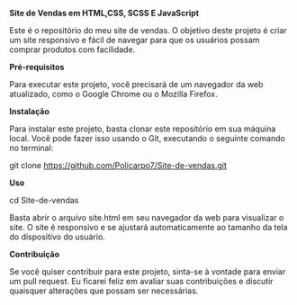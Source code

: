 **Site de Vendas em HTML,CSS, SCSS E JavaScript**

Este é o repositório do meu site de vendas. O objetivo deste projeto é criar um site responsivo e fácil de navegar para que os usuários possam comprar produtos com facilidade.

**Pré-requisitos**

Para executar este projeto, você precisará de um navegador da web atualizado, como o Google Chrome ou o Mozilla Firefox.

**Instalação**

Para instalar este projeto, basta clonar este repositório em sua máquina local. Você pode fazer isso usando o Git, executando o seguinte comando no terminal:

git clone https://github.com/Policarpo7/Site-de-vendas.git

**Uso**

cd Site-de-vendas

Basta abrir o arquivo site.html em seu navegador da web para visualizar o site. O site é responsivo e se ajustará automaticamente ao tamanho da tela do dispositivo do usuário.

**Contribuição**

Se você quiser contribuir para este projeto, sinta-se à vontade para enviar um pull request. Eu ficarei feliz em avaliar suas contribuições e discutir quaisquer alterações que possam ser necessárias.

